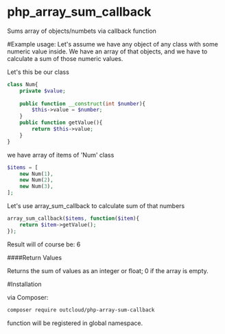 # php_array_sum_callback

Sums array of objects/numbets via callback function

#Example usage:
Let's assume we have any object of any class with some numeric value inside.
We have an array of that objects, and we have to calculate a sum of those numeric values.

Let's this be our class
```php
class Num{
    private $value;
    
    public function __construct(int $number){
        $this->value = $number;
    }
    public function getValue(){
        return $this->value;
    }
}
```

we have array of items of 'Num' class

```php
$items = [
    new Num(1),
    new Num(2),
    new Num(3),
];
```

Let's use array_sum_callback to calculate sum of that numbers
```php
array_sum_callback($items, function($item){
    return $item->getValue();
});
```

Result will of course be: 6

####Return Values

Returns the sum of values as an integer or float; 0 if the array is empty.

#Installation

via Composer:

```bash
composer require outcloud/php-array-sum-callback
```

function will be registered in global namespace.